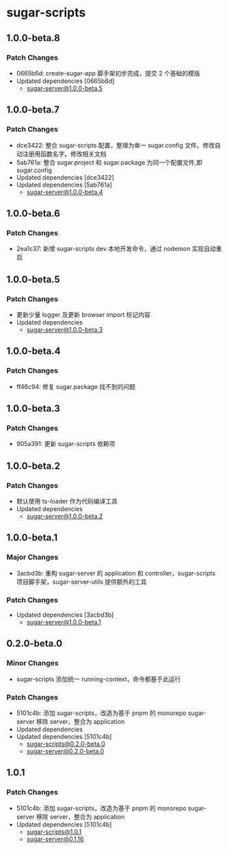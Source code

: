 # sugar-scripts

## 1.0.0-beta.8

### Patch Changes

- 0665b6d: create-sugar-app 脚手架初步完成，提交 2 个基础的模版
- Updated dependencies [0665b6d]
  - sugar-server@1.0.0-beta.5

## 1.0.0-beta.7

### Patch Changes

- dce3422: 整合 sugar-scripts 配置，整理为单一 sugar.config 文件。修改自动注册用函数名字。修改相关文档
- 5ab761a: 整合 sugar.project 和 sugar.package 为同一个配置文件,即 sugar.config
- Updated dependencies [dce3422]
- Updated dependencies [5ab761a]
  - sugar-server@1.0.0-beta.4

## 1.0.0-beta.6

### Patch Changes

- 2ea1c37: 新增 sugar-scripts dev 本地开发命令，通过 nodemon 实现自动重启

## 1.0.0-beta.5

### Patch Changes

- 更新少量 logger 及更新 browser import 标记内容
- Updated dependencies
  - sugar-server@1.0.0-beta.3

## 1.0.0-beta.4

### Patch Changes

- ff46c94: 修复 sugar.package 找不到的问题

## 1.0.0-beta.3

### Patch Changes

- 905a391: 更新 sugar-scripts 依赖项

## 1.0.0-beta.2

### Patch Changes

- 默认使用 ts-loader 作为代码编译工具
- Updated dependencies
  - sugar-server@1.0.0-beta.2

## 1.0.0-beta.1

### Major Changes

- 3acbd3b: 重构 sugar-server 的 application 和 controller，sugar-scripts 项目脚手架，sugar-server-utils 提供额外的工具

### Patch Changes

- Updated dependencies [3acbd3b]
  - sugar-server@1.0.0-beta.1

## 0.2.0-beta.0

### Minor Changes

- sugar-scripts 添加统一 running-context，命令都基于此运行

### Patch Changes

- 5101c4b: 添加 sugar-scripts，改造为基于 pnpm 的 monorepo
  sugar-server 移除 server，整合为 application
- Updated dependencies
- Updated dependencies [5101c4b]
  - sugar-scripts@0.2.0-beta.0
  - sugar-server@0.2.0-beta.0

## 1.0.1

### Patch Changes

- 5101c4b: 添加 sugar-scripts，改造为基于 pnpm 的 monorepo
  sugar-server 移除 server，整合为 application
- Updated dependencies [5101c4b]
  - sugar-scripts@1.0.1
  - sugar-server@0.1.16
